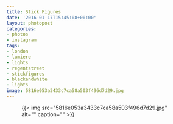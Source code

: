 ```yaml
---
title: Stick Figures
date: '2016-01-17T15:45:08+00:00'
layout: photopost
categories:
- photos
- instagram
tags:
- london
- lumiere
- lights
- regentstreet
- stickfigures
- blackandwhite
- lights
image: 5816e053a3433c7ca58a503f496d7d29.jpg
---
```


<figure class="photo photo--square">
  {{< img src="5816e053a3433c7ca58a503f496d7d29.jpg" alt="" caption="" >}}

</figure>




